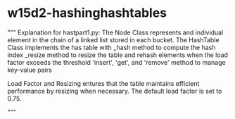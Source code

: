 # w15d2-hashinghashtables

"""
Explanation for hastpart1.py:
The Node Class represents and individual element in the chain of a linked list stored in each bucket.
The HashTable Class implements the has table with
    _hash method to compute the hash index
    _resize method to resize the table and rehash elements when the load factor exceeds the threshold
    'insert', 'get', and 'remove' method to manage key-value pairs

Load Factor and Resizing entures that the table maintains efficient performance by resizing when necessary. The default load factor is set to 0.75.

"""